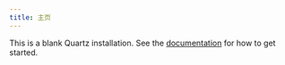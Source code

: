 ```yaml
---
title: 主页
---
```


This is a blank Quartz installation.
See the [documentation](https://quartz.jzhao.xyz) for how to get started.